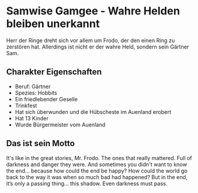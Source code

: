 # Samwise Gamgee - Wahre Helden bleiben unerkannt
Herr der Ringe dreht sich vor allem um Frodo, der den einen Ring zu zerstören hat. Allerdings ist nicht er der wahre Held, sondern sein Gärtner Sam.

## Charakter Eigenschaften
* Beruf: Gärtner
* Spezies: Hobbits
* Ein friedlebender Geselle
* Trinkfest
* Hat sich überwunden und die Hübscheste im Auenland erobert
* Hat 13 Kinder
* Wurde Bürgermeister vom Auenland

## Das ist sein Motto
It's like in the great stories, Mr. Frodo. The ones that really mattered. Full of darkness and danger they were. And sometimes you didn't want to know the end… because how could the end be happy? How could the world go back to the way it was when so much bad had happened? But in the end, it’s only a passing thing… this shadow. Even darkness must pass.

